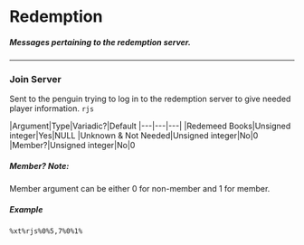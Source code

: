 # Redemption
##### Messages pertaining to the redemption server.
---
### Join Server
Sent to the penguin trying to log in to the redemption server to give needed player information. `rjs`

|Argument|Type|Variadic?|Default
|---|---|---|
|Redemeed Books|Unsigned integer|Yes|NULL
|Unknown & Not Needed|Unsigned integer|No|0
|Member?|Unsigned integer|No|0
##### Member? Note:
Member argument can be either 0 for non-member and 1 for member.
##### Example
`%xt%rjs%0%5,7%0%1%`
